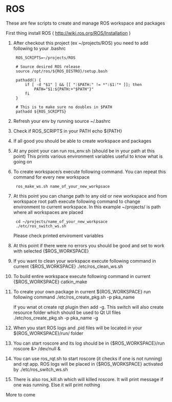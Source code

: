 # ROS
These are few scripts to create and manage ROS workspace and packages

First thing install ROS ( http://wiki.ros.org/ROS/Installation )

1. After checkout this project (ex ~/projects/ROS) you need to
   add following to your .bashrc

        ROS_SCRIPTS=~/projects/ROS

        # Source desired ROS release
        source /opt/ros/${ROS_DISTRO}/setup.bash

        pathadd() {
            if [ -d "$1" ] && [[ ":$PATH:" != *":$1:"* ]]; then
                PATH="$1:${PATH:+"$PATH"}"
            fi
        }

        # This is to make sure no doubles in $PATH
        pathadd ${ROS_SCRIPTS}

2. Refresh your env by running
        source ~/.bashrc

3. Check if ROS_SCRIPTS in your PATH
        echo ${PATH}

4. If all good you should be able to create workspace and packages

5. At any point your can run ros_env.sh (should be in your path at this point)
   This prints various environment variables useful to know what is going on

6. To create workspace/s execute following command.
   You can repeat this command for every new workspace

        ros_make_ws.sh name_of_your_new_workpsace

7. At this point you can change path to any old or new workspace and from
   workspace root path execute following command to change environment
   to current workspace. In this example ~/projects/ is path where all
   workspaces are placed

        cd ~/projects/name_of_your_new_workpsace
        ./etc/ros_switch_ws.sh
        
   Please check printed enviroment variables

8. At this point if there were no errors you should be good and set to work with
   selected {$ROS_WORKSPACE}
   
9. If you want to clean your workspace execute following command 
   in current {$ROS_WORKSPACE}
        ./etc/ros_clean_ws.sh
        
10. To build entire workspace execute following command in current {$ROS_WORKSPACE}
        catkin_make
        
11. To create your own package in current ${ROS_WORKSPACE} run following command
        ./etc/ros_create_pkg.sh -p pka_name

    If you wnat ot create rqt plugin then add -g. This switch will also create
    resource folder which should be used to Qt UI files
        ./etc/ros_create_pkg.sh -p pka_name -g
   
12. When you start ROS logs and .pid files will be located in your
    ${ROS_WORKSPACE}/run/ folder 

13. You can start roscore and its log should be in {$ROS_WORKSPACE}/run
    roscore &> /dev/null &

14. You can use ros_rqt.sh to start roscore (it checks if one is not running)
    and rqt app. ROS logs will be placed in {$ROS_WORKSPACE} activated by
    ./etc/ros_switch_ws.sh

15. There is also ros_kill.sh which will killed roscore. It will print message
    if one was running. Else it will print nothing


More to come

